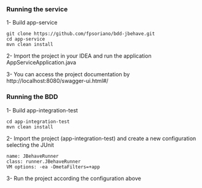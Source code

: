 
### Running the service

1- Build app-service
````
git clone https://github.com/fpsoriano/bdd-jbehave.git
cd app-service
mvn clean install
````

2- Import the project in your IDEA and run the application AppServiceApplication.java

3- You can access the project documentation by http://localhost:8080/swagger-ui.html#/





### Running the BDD
1- Build app-integration-test
````
cd app-integration-test
mvn clean install
````

2- Import the project (app-integration-test) and create a new configuration selecting the JUnit
````
name: JBehaveRunner
class: runner.JBehaveRunner
VM options: -ea -DmetaFilters=+app
````

3- Run the project according the configuration above

